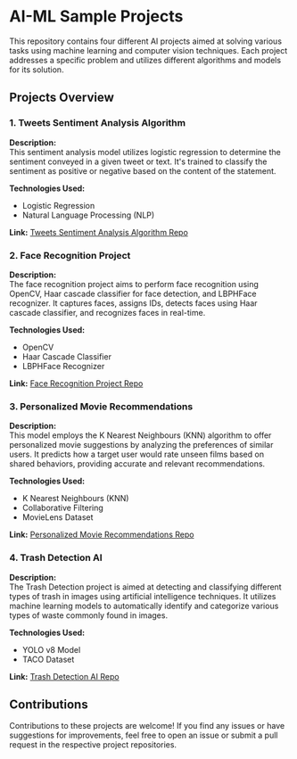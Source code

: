 # AI-ML Sample Projects

This repository contains four different AI projects aimed at solving various tasks using machine learning and computer vision techniques. Each project addresses a specific problem and utilizes different algorithms and models for its solution.

## Projects Overview

### 1. Tweets Sentiment Analysis Algorithm

**Description:**  
This sentiment analysis model utilizes logistic regression to determine the sentiment conveyed in a given tweet or text. It's trained to classify the sentiment as positive or negative based on the content of the statement.

**Technologies Used:**  
- Logistic Regression
- Natural Language Processing (NLP)

**Link:** [Tweets Sentiment Analysis Algorithm Repo](https://github.com/Akashcitrusbug/ai-ml-sample/tree/master/comment_sentiment_tendency)

### 2. Face Recognition Project

**Description:**  
The face recognition project aims to perform face recognition using OpenCV, Haar cascade classifier for face detection, and LBPHFace recognizer. It captures faces, assigns IDs, detects faces using Haar cascade classifier, and recognizes faces in real-time.

**Technologies Used:**  
- OpenCV
- Haar Cascade Classifier
- LBPHFace Recognizer

**Link:** [Face Recognition Project Repo](https://github.com/Akashcitrusbug/ai-ml-sample/tree/master/face_recognition)

### 3. Personalized Movie Recommendations

**Description:**  
This model employs the K Nearest Neighbours (KNN) algorithm to offer personalized movie suggestions by analyzing the preferences of similar users. It predicts how a target user would rate unseen films based on shared behaviors, providing accurate and relevant recommendations.

**Technologies Used:**  
- K Nearest Neighbours (KNN)
- Collaborative Filtering
- MovieLens Dataset

**Link:** [Personalized Movie Recommendations Repo](https://github.com/Akashcitrusbug/ai-ml-sample/tree/master/recommendation_system)

### 4. Trash Detection AI

**Description:**  
The Trash Detection project is aimed at detecting and classifying different types of trash in images using artificial intelligence techniques. It utilizes machine learning models to automatically identify and categorize various types of waste commonly found in images.

**Technologies Used:**  
- YOLO v8 Model
- TACO Dataset

**Link:** [Trash Detection AI Repo](https://github.com/Akashcitrusbug/ai-ml-sample/tree/master/trash_detection)

## Contributions

Contributions to these projects are welcome! If you find any issues or have suggestions for improvements, feel free to open an issue or submit a pull request in the respective project repositories.
